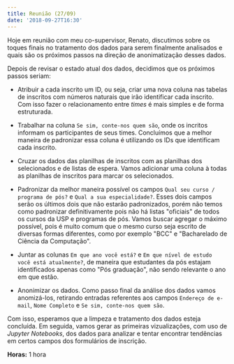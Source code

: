 ```yaml
---
title: Reunião (27/09)
date: '2018-09-27T16:30'
---
```


Hoje em reunião com meu co-supervisor, Renato, discutimos sobre os toques finais no tratamento dos dados para serem finalmente analisados e quais são os próximos passos na direção de anonimatização desses dados.

Depois de revisar o estado atual dos dados, decidimos que os próximos passos seriam:

- Atribuir a cada inscrito um ID, ou seja, criar uma nova coluna nas tabelas de inscritos com números naturais que irão identificar cada inscrito. Com isso fazer o relacionamento entre _times_ é mais simples e de forma estruturada.

- Trabalhar na coluna `Se sim, conte-nos quem são`, onde os incritos informam os participantes de seus times. Concluímos que a melhor maneira de padronizar essa coluna é utilizando os IDs que identificam cada inscrito.

- Cruzar os dados das planilhas de inscritos com as planilhas dos selecionados e de listas de espera. Vamos adicionar uma coluna à todas as planilhas de inscritos para marcar os selecionados.

- Padronizar da melhor maneira possível os campos `Qual seu curso / programa de pós?` e `Qual a sua especialidade?`. Esses dois campos serão os últimos dois que não estarão padronizados, porém não temos como padronizar definitivamente pois não há listas "oficiais" de todos os cursos da USP e programas de pós. Vamos buscar agregar o máximo possível, pois é muito comum que o mesmo curso seja escrito de diversas formas diferentes, como por exemplo "BCC" e "Bacharelado de Ciência da Computação".

- Juntar as colunas `Em que ano você está?` e `Em que nível de estudo você está atualmente?`, de maneira que estudantes da pós estajam identificados apenas como "Pós graduação", não sendo relevante o ano em que estão.

- Anonimizar os dados. Como passo final da análise dos dados vamos anomizá-los, retirando entradas referentes aos campos `Endereço de e-mail`, `Nome Completo` e `Se sim, conte-nos quem são`.

Com isso, esperamos que a limpeza e tratamento dos dados esteja concluída. Em seguida, vamos gerar as primeiras vizualizações, com uso de _Jupyter Notebooks_, dos dados para analizar e tentar encontrar tendências em certos campos dos formulários de inscrição.

**Horas:** 1 hora

